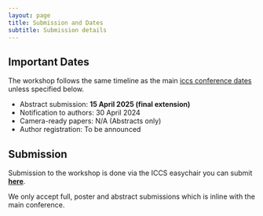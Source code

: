 ```yaml
---
layout: page
title: Submission and Dates
subtitle: Submission details  
---
```


## Important Dates

The workshop follows the same timeline as the main [iccs conference dates](https://www.iccs-meeting.org/iccs2025/important-dates/) unless specified below.

- Abstract submission: **15 April 2025 (final extension)**
- Notification to authors: 30 April 2024
- Camera-ready papers: N/A (Abstracts only)
- Author registration: To be announced


## Submission

Submission to the workshop is done via the ICCS easychair you can submit [**here**](https://easychair.org/conferences/?conf=iccs2025).

We only accept full, poster and abstract submissions which is inline with the main conference. 

